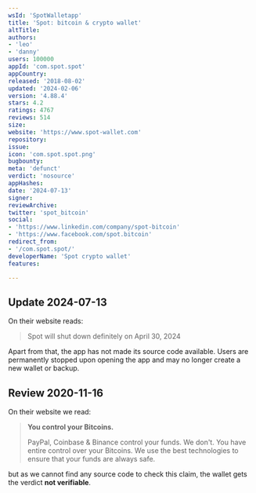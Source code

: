 ```yaml
---
wsId: 'SpotWalletapp'
title: 'Spot: bitcoin & crypto wallet'
altTitle: 
authors:
- 'leo'
- 'danny'
users: 100000
appId: 'com.spot.spot'
appCountry: 
released: '2018-08-02'
updated: '2024-02-06'
version: '4.88.4'
stars: 4.2
ratings: 4767
reviews: 514
size: 
website: 'https://www.spot-wallet.com'
repository: 
issue: 
icon: 'com.spot.spot.png'
bugbounty: 
meta: 'defunct'
verdict: 'nosource'
appHashes: 
date: '2024-07-13'
signer: 
reviewArchive: 
twitter: 'spot_bitcoin'
social:
- 'https://www.linkedin.com/company/spot-bitcoin'
- 'https://www.facebook.com/spot.bitcoin'
redirect_from:
- '/com.spot.spot/'
developerName: 'Spot crypto wallet'
features: 

---
```


## Update 2024-07-13

On their website reads:

> Spot will shut down definitely on April 30, 2024

Apart from that, the app has not made its source code available. Users are permanently stopped upon opening the app and may no longer create a new wallet or backup.

## Review 2020-11-16

On their website we read:

> **You control your Bitcoins.**
> 
> PayPal, Coinbase & Binance control your funds. We don't. You have entire
  control over your Bitcoins. We use the best technologies to ensure that your
  funds are always safe.

but as we cannot find any source code to check this claim, the wallet gets the
verdict **not verifiable**.
